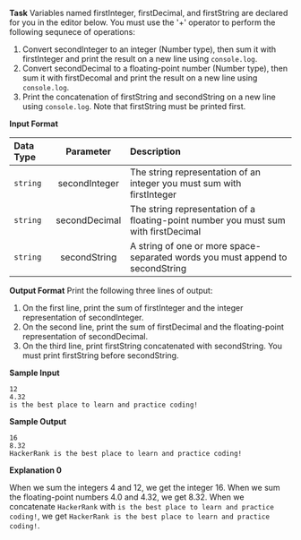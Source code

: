 **Task**
Variables named firstInteger, firstDecimal, and firstString are declared for you in the editor below. You must use the '+' operator to perform the following sequnece of operations:
1. Convert secondInteger to an integer (Number type), then sum it with firstInteger and print the result on a new line using ```console.log```.
2. Convert secondDecimal to a floating-point number (Number type), then sum it with firstDecomal and print the result on a new line using ```console.log```.  
3. Print the concatenation of firstString and secondString on a new line using ```console.log```. Note that firstString must be printed first.

**Input Format**
   
| Data Type | Parameter | Description|
| :---         |     :---:      |      :--|
| ```string```   | secondInteger| The string representation of an integer you must sum with firstInteger    |
| ```string```     | secondDecimal| The string representation of a floating-point number you must sum with firstDecimal     |
| ```string```     | secondString | A string of one or more space-separated words you must append to secondString   |

**Output Format**
Print the following three lines of output:
1. On the first line, print the sum of firstInteger and the integer representation of secondInteger.
2. On the second line, print the sum of firstDecimal and the floating-point representation of secondDecimal.
3. On the third line, print firstString concatenated with secondString. You must print firstString before secondString.

**Sample Input**
```
12
4.32
is the best place to learn and practice coding!
```

**Sample Output**
```
16
8.32
HackerRank is the best place to learn and practice coding!
```

**Explanation 0**

When we sum the integers 4 and 12, we get the integer 16. 
When we sum the floating-point numbers 4.0 and 4.32, we get 8.32. When we concatenate ```HackerRank``` with ```is the best place to learn and practice coding!```, we get ```HackerRank is the best place to learn and practice coding!```. 

